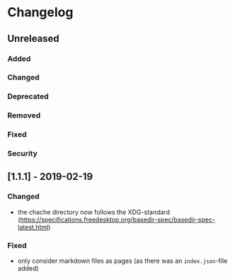 # Changelog

## Unreleased
### Added
### Changed
### Deprecated
### Removed
### Fixed
### Security

## [1.1.1] - 2019-02-19
### Changed
* the chache directory now follows the XDG-standard (https://specifications.freedesktop.org/basedir-spec/basedir-spec-latest.html)
### Fixed
* only consider markdown files as pages (as there was an `index.json`-file added)
